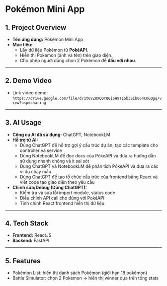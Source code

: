 # Pokémon Mini App

## 1. Project Overview
- **Tên ứng dụng:** Pokémon Mini App  
- **Mục tiêu:**  
  - Lấy dữ liệu Pokémon từ **PokéAPI**.  
  - Hiển thị Pokémon (ảnh và tên) trên giao diện.  
  - Cho phép người dùng chọn 2 Pokémon để **đấu với nhau**.
---

## 2. Demo Video
- Link video demo:  
  `https://drive.google.com/file/d/1t6VZ8XQDYQGi5H9T15b3Sib064CmGQgq/view?usp=sharing` 
---

## 3. AI Usage
- **Công cụ AI đã sử dụng:** ChatGPT, NotebookLM 
- **Hỗ trợ từ AI:**  
  - Dùng ChatGPT để hỗ trợ gợi ý cấu trúc dự án, tạo các template cho controller và service
  - Dùng NotebookLM để đọc docs của PókeAPI và đưa ra hướng dẫn sử dụng nhanh chóng và ít sai sót
  - Dùng ChatGPT và NotebookLM để phân tích PókeAPI và đưa ra các ví dụ chạy mẫu
  - Dùng ChatGPT để tạo tổ chức cấu trúc của frontend bằng React và viết code tạo giao diện theo yêu cầu
- **Chỉnh sửa/Debug (Dùng ChatGPT):**  
  - Kiểm tra và sửa lỗi import module, status code  
  - Điều chỉnh API call cho đúng với PokéAPI  
  - Tinh chỉnh React frontend hiển thị dữ liệu  

---

## 4. Tech Stack
- **Frontend:** ReactJS
- **Backend:** FastAPI
---

## 5. Features
- Pokémon List: hiển thị danh sách Pokémon (giới hạn 18 pokémon)
- Battle Simulator: chọn 2 Pokémon → hiển thị winner dựa trên tổng stats

